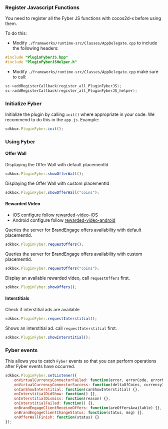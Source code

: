 ### Register Javascript Functions
You need to register all the Fyber JS functions with cocos2d-x before using them.

To do this:
* Modify `./frameworks/runtime-src/Classes/AppDelegate.cpp` to include the following headers:
```cpp
#include "PluginFyberJS.hpp"
#include "PluginFyberJSHelper.h"
```

* Modify `./frameworks/runtime-src/Classes/AppDelegate.cpp` make sure to call:
```cpp
sc->addRegisterCallback(register_all_PluginFyberJS);
sc->addRegisterCallback(register_all_PluginFyberJS_helper);
```

### Initialize Fyber
Initialize the plugin by calling `init()` where appropriate in your code. We
recommend to do this in the `app.js`. Example:
```javascript
sdkbox.PluginFyber.init();
```

### Using Fyber
#### Offer Wall
Displaying the Offer Wall with default placementId
```javascript
sdkbox.PluginFyber.showOfferWall();
```

Displaying the Offer Wall with custom placementId
```javascript
sdkbox.PluginFyber.showOfferWall("coins");
```

#### Rewarded Video
- iOS configure follow [rewarded-video-iOS](http://developer.fyber.com/content/ios/rewarded-video/introduction/existing-integration/)
- Android configure follow [rewarded-video-android](http://developer.fyber.com/content/android/rewarded-video/)

Queries the server for BrandEngage offers availability with default placementId.
```javascript
sdkbox.PluginFyber.requestOffers();
```

Queries the server for BrandEngage offers availability with custom placementId.
```javascript
sdkbox.PluginFyber.requestOffers("coins");
```

Display an available rewarded video, call `requestOffers` first.
```javascript
sdkbox.PluginFyber.showOffers();
```

#### Interstitials
Check if interstitial ads are available
```javascript
sdkbox.PluginFyber.requestInterstitial();
```

Shows an interstitial ad. call `requestInterstitial` first.
```javascript
sdkbox.PluginFyber.showInterstitial();
```

### Fyber events
This allows you to catch `Fyber` events so that you can perform operations after Fyber events have occurred.

```javascript
sdkbox.PluginFyber.setListener({
	onVirtualCurrencyConnectorFailed: function(error, errorCode, errorMsg) {},
	onVirtualCurrencyConnectorSuccess: function(deltaOfCoins, currencyId, currencyName, transactionId) {},
	onCanShowInterstitial: function(canShowInterstitial) {},
	onInterstitialDidShow: function() {},
	onInterstitialDismiss: function(reason) {},
	onInterstitialFailed: function() {},
	onBrandEngageClientReceiveOffers: function(areOffersAvailable) {},
	onBrandEngageClientChangeStatus: function(status, msg) {},
	onOfferWallFinish: function(status) {}
});
```

